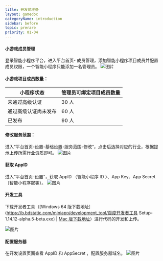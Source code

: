 ```yaml
---
title: 开发前准备
layout: gamedoc
categoryName: introduction
sidebar: before
topic: prerare
priority: 01-04
---
```


#### 小游戏成员管理
登录智能小程序平台，进入平台首页- 成员管理，添加智能小程序项目成员并配置成员权限，一个智能小程序只能添加一名管理员。
 ![图片](/img/game/introduction/prerare/pre01.png)
#### 小游戏项目成员数量：
|小程序状态|管理员可绑定项目成员数量|
|-|-|
|未通过高级认证|30 人|
|通过高级认证尚未发布|60 人|
|已发布|90 人|

#### 修改服务范围：
进入“平台首页-设置-基础设置-服务范围-修改”，点击后选择对应的行业，根据提示上传所需行业资质即可。
 ![图片](/img/game/introduction/prerare/newadd03.png)

#### 获取 AppID
进入“平台首页-设置”，获取 AppID （智能小程序 ID ）、App Key、App Secret（智能小程序密钥）。
 ![图片](/img/game/introduction/prerare/newadd04.png)

#### 开发工具

下载开发者工具（[Windows 64 版下载地址](https://b.bdstatic.com/miniapp/development_tool/百度开发者工具 Setup-1.14.12-alpha.5-beta.exe) | [Mac 版下载地址]( https://b.bdstatic.com/miniapp/development_tool/百度开发者工具-1.14.12-alpha.5-beta.dmg)）进行代码的开发和上传。

 ![图片](/img/game/introduction/prerare/newadd05.png)

#### 配置服务器
在开发设置页面查看 AppID 和 AppSecret ，配置服务器域名。
 ![图片](/img/game/introduction/prerare/newadd06.png)